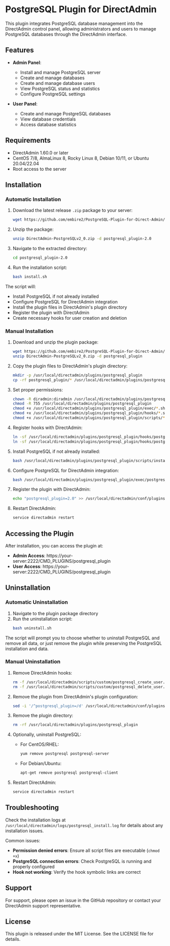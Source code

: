 
# PostgreSQL Plugin for DirectAdmin

This plugin integrates PostgreSQL database management into the DirectAdmin control panel, allowing administrators and users to manage PostgreSQL databases through the DirectAdmin interface.

## Features

- **Admin Panel**:
  - Install and manage PostgreSQL server
  - Create and manage databases
  - Create and manage database users
  - View PostgreSQL status and statistics
  - Configure PostgreSQL settings

- **User Panel**:
  - Create and manage PostgreSQL databases
  - View database credentials
  - Access database statistics

## Requirements

- DirectAdmin 1.60.0 or later
- CentOS 7/8, AlmaLinux 8, Rocky Linux 8, Debian 10/11, or Ubuntu 20.04/22.04
- Root access to the server

## Installation

### Automatic Installation

1. Download the latest release `.zip` package to your server:
   ```bash
   wget https://github.com/embire2/PostgreSQL-Plugin-for-Direct-Admin/raw/main/DirectAdmin-PostgreSQLv2_0.zip
   ```

2. Unzip the package:
   ```bash
   unzip DirectAdmin-PostgreSQLv2_0.zip -d postgresql_plugin-2.0
   ```

3. Navigate to the extracted directory:
   ```bash
   cd postgresql_plugin-2.0
   ```

4. Run the installation script:
   ```bash
   bash install.sh
   ```

The script will:
- Install PostgreSQL if not already installed
- Configure PostgreSQL for DirectAdmin integration
- Install the plugin files in DirectAdmin's plugin directory
- Register the plugin with DirectAdmin
- Create necessary hooks for user creation and deletion

### Manual Installation

1. Download and unzip the plugin package:
   ```bash
   wget https://github.com/embire2/PostgreSQL-Plugin-for-Direct-Admin/raw/main/DirectAdmin-PostgreSQLv2_0.zip
   unzip DirectAdmin-PostgreSQLv2_0.zip -d postgresql_plugin
   ```

2. Copy the plugin files to DirectAdmin's plugin directory:
   ```bash
   mkdir -p /usr/local/directadmin/plugins/postgresql_plugin
   cp -rf postgresql_plugin/* /usr/local/directadmin/plugins/postgresql_plugin/
   ```

3. Set proper permissions:
   ```bash
   chown -R diradmin:diradmin /usr/local/directadmin/plugins/postgresql_plugin
   chmod -R 755 /usr/local/directadmin/plugins/postgresql_plugin
   chmod +x /usr/local/directadmin/plugins/postgresql_plugin/exec/*.sh
   chmod +x /usr/local/directadmin/plugins/postgresql_plugin/hooks/*.sh
   chmod +x /usr/local/directadmin/plugins/postgresql_plugin/scripts/*.sh
   ```

4. Register hooks with DirectAdmin:
   ```bash
   ln -sf /usr/local/directadmin/plugins/postgresql_plugin/hooks/postgresql_create_user.sh /usr/local/directadmin/scripts/custom/postgresql_create_user.sh
   ln -sf /usr/local/directadmin/plugins/postgresql_plugin/hooks/postgresql_delete_user.sh /usr/local/directadmin/scripts/custom/postgresql_delete_user.sh
   ```

5. Install PostgreSQL if not already installed:
   ```bash
   bash /usr/local/directadmin/plugins/postgresql_plugin/scripts/install_postgresql.sh
   ```

6. Configure PostgreSQL for DirectAdmin integration:
   ```bash
   bash /usr/local/directadmin/plugins/postgresql_plugin/exec/postgres_control.sh configure
   ```

7. Register the plugin with DirectAdmin:
   ```bash
   echo "postgresql_plugin=2.0" >> /usr/local/directadmin/conf/plugins.conf
   ```

8. Restart DirectAdmin:
   ```bash
   service directadmin restart
   ```

## Accessing the Plugin

After installation, you can access the plugin at:

- **Admin Access**: https://your-server:2222/CMD_PLUGINS/postgresql_plugin  
- **User Access**: https://your-server:2222/CMD_PLUGINS/postgresql_plugin

## Uninstallation

### Automatic Uninstallation

1. Navigate to the plugin package directory  
2. Run the uninstallation script:
   ```bash
   bash uninstall.sh
   ```

The script will prompt you to choose whether to uninstall PostgreSQL and remove all data, or just remove the plugin while preserving the PostgreSQL installation and data.

### Manual Uninstallation

1. Remove DirectAdmin hooks:
   ```bash
   rm -f /usr/local/directadmin/scripts/custom/postgresql_create_user.sh
   rm -f /usr/local/directadmin/scripts/custom/postgresql_delete_user.sh
   ```

2. Remove the plugin from DirectAdmin's plugin configuration:
   ```bash
   sed -i '/^postgresql_plugin=/d' /usr/local/directadmin/conf/plugins.conf
   ```

3. Remove the plugin directory:
   ```bash
   rm -rf /usr/local/directadmin/plugins/postgresql_plugin
   ```

4. Optionally, uninstall PostgreSQL:
   - For CentOS/RHEL:
     ```bash
     yum remove postgresql postgresql-server
     ```
   - For Debian/Ubuntu:
     ```bash
     apt-get remove postgresql postgresql-client
     ```

5. Restart DirectAdmin:
   ```bash
   service directadmin restart
   ```

## Troubleshooting

Check the installation logs at `/usr/local/directadmin/logs/postgresql_install.log` for details about any installation issues.

Common issues:
- **Permission denied errors**: Ensure all script files are executable (`chmod +x`)
- **PostgreSQL connection errors**: Check PostgreSQL is running and properly configured
- **Hook not working**: Verify the hook symbolic links are correct

## Support

For support, please open an issue in the GitHub repository or contact your DirectAdmin support representative.

## License

This plugin is released under the MIT License. See the LICENSE file for details.
